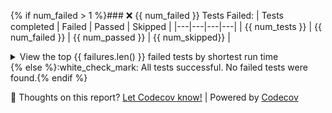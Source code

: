 {% if num_failed > 1 %}### :x: {{ num_failed }} Tests Failed:
| Tests completed | Failed | Passed | Skipped |
|---|---|---|---|
| {{ num_tests }} | {{ num_failed }} | {{ num_passed }} | {{ num_skipped}} |
<details><summary>View the top {{ failures.len() }} failed tests by shortest run time</summary>
{% for failure in failures %}
> 
> ```
> {{ failure.test_name }}
> ```
> 
> <details><summary>Stack Traces | {{ failure.duration }}s run time</summary>
> 
> > {{ failure.backticks }}{% for stack_trace_line in failure.stack_trace %}
> > {{ stack_trace_line }}{% endfor %}
> > {{ failure.backticks }}{% match failure.build_url %}{% when Some with (build_url) %}
> > [View]({{ build_url }}) the CI Build{% when None %}{% endmatch %}
> 
> </details>

{% endfor %}
</details>{% else %}:white_check_mark: All tests successful. No failed tests were found.{% endif %}

:mega: Thoughts on this report? [Let Codecov know!](https://github.com/codecov/feedback/issues/304) | Powered by [Codecov](https://about.codecov.io/)
